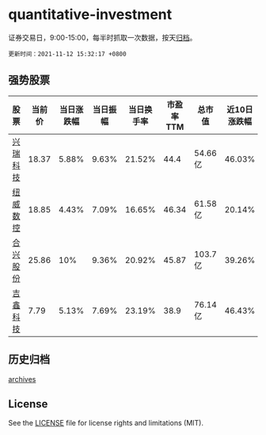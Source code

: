 # quantitative-investment

证券交易日，9:00-15:00，每半时抓取一次数据，按天[归档](archives)。

`更新时间：2021-11-12 15:32:17 +0800`

## 强势股票

|股票|当前价|当日涨跌幅|当日振幅|当日换手率|市盈率TTM|总市值|近10日涨跌幅|
|----|----|----|----|----|----|----|----|
|[兴瑞科技](https://xueqiu.com/S/SZ002937)|18.37|5.88%|9.63%|21.52%|44.4|54.66亿|46.03%|
|[纽威数控](https://xueqiu.com/S/SH688697)|18.85|4.43%|7.09%|16.65%|46.34|61.58亿|20.14%|
|[合兴股份](https://xueqiu.com/S/SH605005)|25.86|10%|9.36%|20.92%|45.87|103.7亿|39.26%|
|[吉鑫科技](https://xueqiu.com/S/SH601218)|7.79|5.13%|7.69%|23.19%|38.9|76.14亿|46.43%|

## 历史归档

[archives](archives)

## License

See the [LICENSE](LICENSE) file for license rights and limitations (MIT).